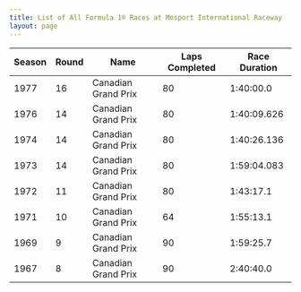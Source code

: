 ```yaml
---
title: List of All Formula 1® Races at Mosport International Raceway
layout: page
---
```



| Season | Round | Name | Laps Completed | Race Duration |
|--|--|--|--|--|
| 1977 | 16 | Canadian Grand Prix | 80 | 1:40:00.0 |
| 1976 | 14 | Canadian Grand Prix | 80 | 1:40:09.626 |
| 1974 | 14 | Canadian Grand Prix | 80 | 1:40:26.136 |
| 1973 | 14 | Canadian Grand Prix | 80 | 1:59:04.083 |
| 1972 | 11 | Canadian Grand Prix | 80 | 1:43:17.1 |
| 1971 | 10 | Canadian Grand Prix | 64 | 1:55:13.1 |
| 1969 | 9 | Canadian Grand Prix | 90 | 1:59:25.7 |
| 1967 | 8 | Canadian Grand Prix | 90 | 2:40:40.0 |


